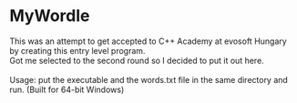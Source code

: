 # MyWordle

This was an attempt to get accepted to C++ Academy at evosoft Hungary by creating this entry level program.<br>
Got me selected to the second round so I decided to put it out here.<br><br>
Usage: put the executable and the words.txt file in the same directory and run. (Built for 64-bit Windows)
